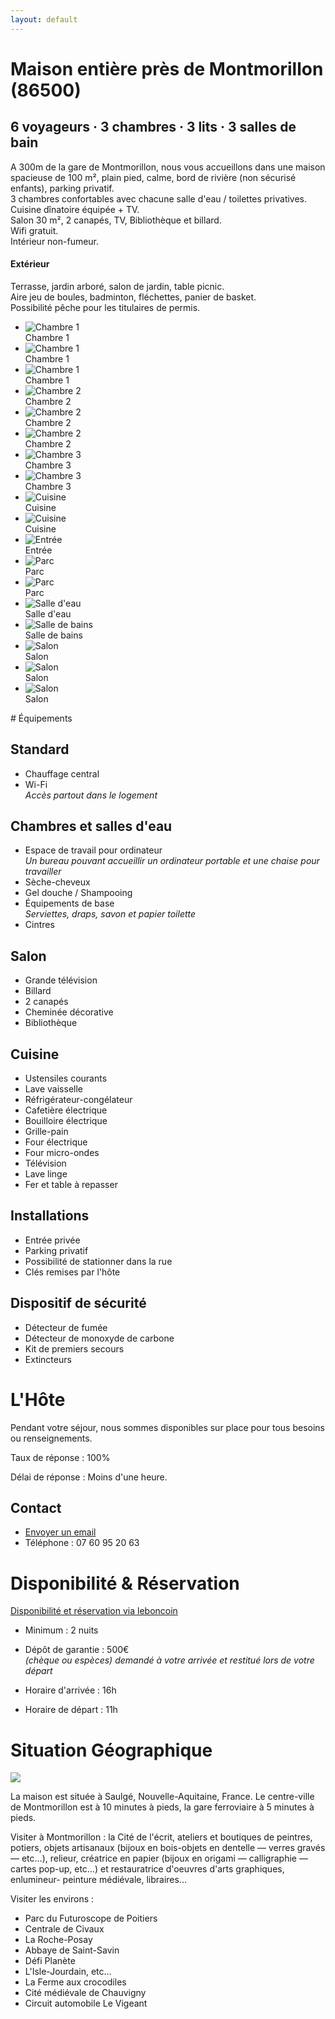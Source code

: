 ```yaml
---
layout: default
---
```


# Maison entière près de Montmorillon (86500)

## 6 voyageurs · 3 chambres · 3 lits · 3 salles de bain

A 300m de la gare de Montmorillon, nous vous accueillons dans une maison spacieuse de 100 m&sup2;, plain pied, calme, bord de rivière (non sécurisé enfants), parking privatif.<br>
3 chambres confortables avec chacune salle d'eau / toilettes privatives.<br>
Cuisine dînatoire équipée + TV.<br>
Salon 30 m&sup2;, 2 canapés, TV, Bibliothèque et billard.<br>
Wifi gratuit.<br>
Intérieur non-fumeur.

#### Extérieur

Terrasse, jardin arboré, salon de jardin, table picnic.<br>
Aire jeu de boules, badminton, fléchettes, panier de basket.<br>
Possibilité pêche pour les titulaires de permis.

<ul id="light-slider" class="gallery">
    <li data-thumb="/location/images/chambre-1-p1.jpg"   data-src="/location/images/chambre-1-p1.jpg">  <img src="/location/images/chambre-1-p1.jpg" alt="Chambre 1"><div class="sub">Chambre 1</div></li>
    <li data-thumb="/location/images/chambre-1-p2.jpg"   data-src="/location/images/chambre-1-p2.jpg">  <img src="/location/images/chambre-1-p2.jpg" alt="Chambre 1"><div class="sub">Chambre 1</div></li>
    <li data-thumb="/location/images/chambre-1-p3.jpg"   data-src="/location/images/chambre-1-p3.jpg">  <img src="/location/images/chambre-1-p3.jpg" alt="Chambre 1"><div class="sub">Chambre 1</div></li>
    <li data-thumb="/location/images/chambre-2-p1.jpg"   data-src="/location/images/chambre-2-p1.jpg">   <img src="/location/images/chambre-2-p1.jpg" alt="Chambre 2"><div class="sub">Chambre 2</div></li>
    <li data-thumb="/location/images/chambre-2-p2.jpg"   data-src="/location/images/chambre-2-p2.jpg">  <img src="/location/images/chambre-2-p2.jpg" alt="Chambre 2"><div class="sub">Chambre 2</div></li>
    <li data-thumb="/location/images/chambre-2-p3.jpg"   data-src="/location/images/chambre-2-p3.jpg">  <img src="/location/images/chambre-2-p3.jpg" alt="Chambre 2"><div class="sub">Chambre 2</div></li>
    <li data-thumb="/location/images/chambre-3-p1.jpg"   data-src="/location/images/chambre-3-p1.jpg">  <img src="/location/images/chambre-3-p1.jpg" alt="Chambre 3"><div class="sub">Chambre 3</div></li>
    <li data-thumb="/location/images/chambre-3-p2.jpg"   data-src="/location/images/chambre-3-p2.jpg">  <img src="/location/images/chambre-3-p2.jpg" alt="Chambre 3"><div class="sub">Chambre 3</div></li>
    <li data-thumb="/location/images/cuisine-p2.jpg"     data-src="/location/images/cuisine-p2.jpg">    <img src="/location/images/cuisine-p2.jpg" alt="Cuisine"><div class="sub">Cuisine</div></li>
    <li data-thumb="/location/images/cuisin-p1.jpg"      data-src="/location/images/cuisin-p1.jpg">     <img src="/location/images/cuisin-p1.jpg" alt="Cuisine"><div class="sub">Cuisine</div></li>
    <li data-thumb="/location/images/entree.jpg"         data-src="/location/images/entree.jpg">        <img src="/location/images/entree.jpg" alt="Entrée"><div class="sub">Entrée</div></li>
    <li data-thumb="/location/images/parc.jpg"           data-src="/location/images/parc.jpg">          <img src="/location/images/parc.jpg" alt="Parc"><div class="sub">Parc</div></li>
    <li data-thumb="/location/images/parc-riviere.jpg"   data-src="/location/images/parc-riviere.jpg">  <img src="/location/images/parc-riviere.jpg" alt="Parc"><div class="sub">Parc</div></li>
    <li data-thumb="/location/images/salle-deau.jpg"     data-src="/location/images/salle-deau.jpg">    <img src="/location/images/salle-deau.jpg" alt="Salle d'eau"><div class="sub">Salle d'eau</div></li>
    <li data-thumb="/location/images/salle-de-bains.jpg" data-src="/location/images/salle-de-bains.jpg"><img src="/location/images/salle-de-bains.jpg" alt="Salle de bains"><div class="sub">Salle de bains</div></li>
    <li data-thumb="/location/images/salon-p1.jpeg"      data-src="/location/images/salon-p1.jpeg">     <img src="/location/images/salon-p1.jpeg" alt="Salon"><div class="sub">Salon</div></li>
    <li data-thumb="/location/images/salon-p2.jpg"       data-src="/location/images/salon-p2.jpg">      <img src="/location/images/salon-p2.jpg" alt="Salon"><div class="sub">Salon</div></li>
    <li data-thumb="/location/images/salon-p3.jpg"       data-src="/location/images/salon-p3.jpg">      <img src="/location/images/salon-p3.jpg" alt="Salon"><div class="sub">Salon</div></li>
</ul>
# Équipements

## Standard

* Chauffage central
* Wi-Fi<br>
  <i>Accès partout dans le logement</i>

## Chambres et salles d'eau

* Espace de travail pour ordinateur<br>
  <i>Un bureau pouvant accueillir un ordinateur portable et une chaise pour travailler</i>
* Sèche-cheveux
* Gel douche / Shampooing
* Équipements de base<br>
  <i>Serviettes, draps, savon et papier toilette</i>
* Cintres

## Salon
* Grande télévision
* Billard
* 2 canapés
* Cheminée décorative
* Bibliothèque

## Cuisine

* Ustensiles courants
* Lave vaisselle
* Réfrigérateur-congélateur
* Cafetière électrique
* Bouilloire électrique
* Grille-pain
* Four électrique
* Four micro-ondes
* Télévision
* Lave linge
* Fer et table à repasser

## Installations

* Entrée privée
* Parking privatif
* Possibilité de stationner dans la rue
* Clés remises par l'hôte

## Dispositif de sécurité

* Détecteur de fumée
* Détecteur de monoxyde de carbone
* Kit de premiers secours
* Extincteurs

# L'Hôte

Pendant votre séjour, nous sommes disponibles sur place pour tous besoins ou renseignements.

Taux de réponse : 100%

Délai de réponse : Moins d'une heure.

## Contact

* <a href="mailto:loc.saulge@gmail.com?subject=Demande de Renseignement (site web)">Envoyer un email</a>
* Téléphone : 07 60 95 20 63

# Disponibilité &amp; Réservation

<a href="https://www.leboncoin.fr/offre/locations_gites/1790931568/">Disponibilité et réservation via leboncoin</a>

* Minimum : 2 nuits
* Dépôt de garantie : 500€<br>
  <i>(chèque ou espèces) demandé à votre arrivée et restitué lors de votre départ</i>

* Horaire d'arrivée : 16h
* Horaire de départ : 11h

# Situation Géographique

<a href="https://maps.google.com/maps?ll=46.414591,0.87847&z=14&t=m&hl=fr&gl=FR&mapclient=embed&q=Avenue%20du%20Moulin%20des%20Dames%2086500%20Saulg%C3%A9%20France" target="_blank"><img src="/location/images/carte.jpg"></a>

La maison est située à Saulgé, Nouvelle-Aquitaine, France. Le centre-ville de Montmorillon est à 10 minutes à pieds, la gare ferroviaire à 5 minutes à pieds.

Visiter à Montmorillon : la Cité de l'écrit, ateliers et boutiques de peintres, potiers, objets artisanaux (bijoux en bois-objets en dentelle &mdash; verres gravés &mdash;  etc&hellip;), relieur, créatrice en papier (bijoux en origami &mdash; calligraphie &mdash; cartes pop-up, etc&hellip;) et restauratrice d'oeuvres d'arts graphiques, enlumineur- peinture médiévale, libraires&hellip;

Visiter les environs :

* Parc du Futuroscope de Poitiers
* Centrale de Civaux
* La Roche-Posay
* Abbaye de Saint-Savin
* Défi Planète
* L'Isle-Jourdain, etc&hellip;
* La Ferme aux crocodiles
* Cité médiévale de Chauvigny
* Circuit automobile Le Vigeant
<script type="text/javascript">
    $(document).ready(function() {
        $("#light-slider").lightSlider({
            gallery:true,
item: 1,
thumbItem: 6,
vertical: false,
slideMargin: 0,
enableDrag: false,
mode:"slide",
adaptiveHeight: true,
useCSS:true,
loop:true,
keyPress:true,
onSliderLoad: function(el) {
    el.lightGallery({
        selector: '#light-slider .lslide',
        download: false,
    });
}   ,
        })
    })
</script>

